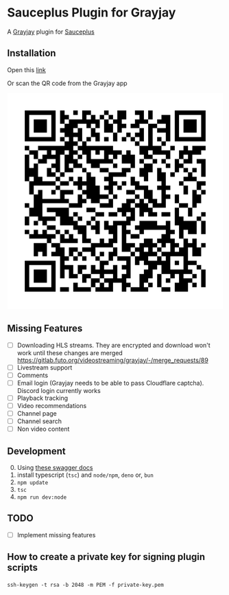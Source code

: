 # Sauceplus Plugin for Grayjay

A [Grayjay](https://grayjay.app) plugin for [Sauceplus](https://sauceplus.com)

## Installation


Open this [link](grayjay://plugin/https://github.com/acidcoke/grayjay-sauceplus/releases/latest/download/config.json)

Or scan the QR code from the Grayjay app

[![Scan this QR code in the Grayjay app to install this Sauceplus plugin for Grayjay](assets/qr.svg)](grayjay://plugin/https://github.com/acidcoke/grayjay-sauceplus/releases/latest/download/config.json)

## Missing Features

-   [ ] Downloading HLS streams. They are encrypted and download won't work until these changes are
    merged
    <https://gitlab.futo.org/videostreaming/grayjay/-/merge_requests/89>
-   [ ] Livestream support
-   [ ] Comments
-   [ ] Email login (Grayjay needs to be able to pass Cloudflare captcha). Discord login currently works
-   [ ] Playback tracking
-   [ ] Video recommendations
-   [ ] Channel page
-   [ ] Channel search
-   [ ] Non video content

## Development

0. Using [these swagger docs](https://jman012.github.io/SauceplusAPIDocs/SwaggerUI-full/)
1. install typescript (`tsc`) and `node/npm`, `deno` or, `bun`
2. `npm update`
3. `tsc`
4. `npm run dev:node`

## TODO

- [ ] Implement missing features

## How to create a private key for signing plugin scripts

`ssh-keygen -t rsa -b 2048 -m PEM -f private-key.pem`
